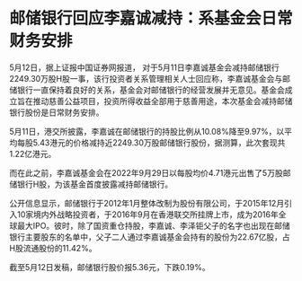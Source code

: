 # 邮储银行回应李嘉诚减持：系基金会日常财务安排

5月12日，据上证报中国证券网报道，
对于5月11日李嘉诚基金会减持邮储银行2249.30万股H股一事，该行投资者关系管理相关人士回应称，李嘉诚基金会与邮储银行一直保持着良好的关系，基金会对邮储银行的经营发展并无意见。基金会成立旨在推动慈善公益项目，投资所得收益全部用于慈善用途，本次基金会减持邮储银行股份是日常财务安排。

5月11日，港交所披露，李嘉诚在邮储银行的持股比例从10.08%降至9.97%，以平均每股5.43港元的价格减持近2249.30万股邮储银行股份，据测算，此次套现共1.22亿港元。

而在此之前，李嘉诚基金会在2022年9月29日以每股均价4.71港元出售了5万股邮储银行H股，为该基金首度披露减持邮储银行。

公开信息显示，邮储银行于2012年1月整体改制为股份有限公司，于2015年12月引入10家境内外战略投资者，于2016年9月在香港联交所挂牌上市，成为2016年全球最大IPO。彼时，除了国资重仓持股，李嘉诚、李泽钜父子的名字也出现在邮储银行主要股东的名单中，父子二人通过李嘉诚基金会持有的股份为22.67亿股，占H股流通股份的11.42%。

截至5月12日发稿，邮储银行股价报5.36元，下跌0.19%。

